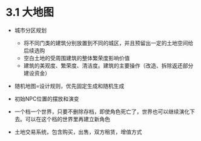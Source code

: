 # 3.1 大地图

- 城市分区规划
  - 将不同门类的建筑分别放置到不同的城区，并且预留出一定的土地空间给后续选购
  - 空白土地的受周围建筑的整体繁荣度影响价值
  - 建筑的美观度、繁荣度、清洁度。建筑的主要操作（改造、拆除返还部分建设资金）

- 随机地图=设计规则，优先固定生成和随机生成

- 初始NPC位置的摆放和演变

- 一个档一个世界，只要不删除存档，即使角色死亡了，世界也可以继续演化下去。可以在这个档的世界里再建立新角色
- 土地交易系统，包含购买，出售，双方租赁，增值方式